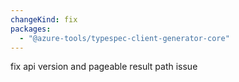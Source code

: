 ```yaml
---
changeKind: fix
packages:
  - "@azure-tools/typespec-client-generator-core"
---
```


fix api version and pageable result path issue